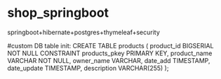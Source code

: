# shop_springboot
springboot+hibernate+postgres+thymeleaf+security

#custom DB table init:
CREATE TABLE products
(
  product_id   BIGSERIAL NOT NULL
    CONSTRAINT products_pkey
    PRIMARY KEY,
  product_name VARCHAR   NOT NULL,
  owner_name   VARCHAR,
  date_add     TIMESTAMP,
  date_update  TIMESTAMP,
  description  VARCHAR(255)
);
